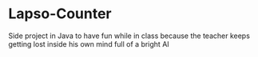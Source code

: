 # Lapso-Counter
Side project in Java to have fun while in class because the teacher keeps getting lost inside his own mind full of a bright AI
